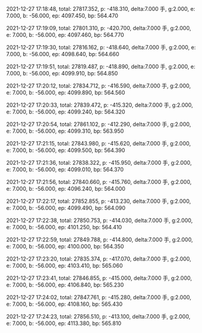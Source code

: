2021-12-27 17:18:48, total: 27817.352, p: -418.310, delta:7.000 手, g:2.000, e: 7.000, b: -56.000, ep: 4097.450, bp: 564.470

2021-12-27 17:19:09, total: 27801.310, p: -420.700, delta:7.000 手, g:2.000, e: 7.000, b: -56.000, ep: 4097.460, bp: 564.770

2021-12-27 17:19:30, total: 27816.162, p: -418.640, delta:7.000 手, g:2.000, e: 7.000, b: -56.000, ep: 4098.640, bp: 564.660

2021-12-27 17:19:51, total: 27819.487, p: -418.890, delta:7.000 手, g:2.000, e: 7.000, b: -56.000, ep: 4099.910, bp: 564.850

2021-12-27 17:20:12, total: 27834.712, p: -416.590, delta:7.000 手, g:2.000, e: 7.000, b: -56.000, ep: 4099.890, bp: 564.560

2021-12-27 17:20:33, total: 27839.472, p: -415.320, delta:7.000 手, g:2.000, e: 7.000, b: -56.000, ep: 4099.240, bp: 564.320

2021-12-27 17:20:54, total: 27861.102, p: -412.290, delta:7.000 手, g:2.000, e: 7.000, b: -56.000, ep: 4099.310, bp: 563.950

2021-12-27 17:21:15, total: 27843.980, p: -415.620, delta:7.000 手, g:2.000, e: 7.000, b: -56.000, ep: 4099.500, bp: 564.390

2021-12-27 17:21:36, total: 27838.322, p: -415.950, delta:7.000 手, g:2.000, e: 7.000, b: -56.000, ep: 4099.010, bp: 564.370

2021-12-27 17:21:56, total: 27840.660, p: -415.760, delta:7.000 手, g:2.000, e: 7.000, b: -56.000, ep: 4096.240, bp: 564.000

2021-12-27 17:22:17, total: 27852.855, p: -413.230, delta:7.000 手, g:2.000, e: 7.000, b: -56.000, ep: 4099.490, bp: 564.090

2021-12-27 17:22:38, total: 27850.753, p: -414.030, delta:7.000 手, g:2.000, e: 7.000, b: -56.000, ep: 4101.250, bp: 564.410

2021-12-27 17:22:59, total: 27849.788, p: -414.800, delta:7.000 手, g:2.000, e: 7.000, b: -56.000, ep: 4100.000, bp: 564.350

2021-12-27 17:23:20, total: 27835.374, p: -417.070, delta:7.000 手, g:2.000, e: 7.000, b: -56.000, ep: 4103.410, bp: 565.060

2021-12-27 17:23:41, total: 27846.855, p: -415.000, delta:7.000 手, g:2.000, e: 7.000, b: -56.000, ep: 4106.840, bp: 565.230

2021-12-27 17:24:02, total: 27847.761, p: -415.280, delta:7.000 手, g:2.000, e: 7.000, b: -56.000, ep: 4108.160, bp: 565.430

2021-12-27 17:24:23, total: 27856.510, p: -413.100, delta:7.000 手, g:2.000, e: 7.000, b: -56.000, ep: 4113.380, bp: 565.810